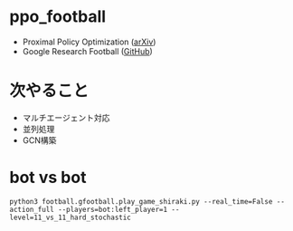 # ppo_football
- Proximal Policy Optimization ([arXiv](https://arxiv.org/abs/1707.06347))  
- Google Research Football ([GitHub](https://github.com/google-research/football))

# 次やること
- マルチエージェント対応  
- 並列処理  
- GCN構築  


# bot vs bot  
``
python3 football.gfootball.play_game_shiraki.py --real_time=False --action_full --players=bot:left_player=1 --level=11_vs_11_hard_stochastic
``
